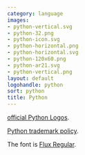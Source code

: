```yaml
---
category: language
images:
- python-vertical.svg
- python-32.png
- python-icon.svg
- python-horizontal.png
- python-horizontal.svg
- python-120x60.png
- python-ar21.svg
- python-vertical.png
layout: default
logohandle: python
sort: python
title: Python
---
```


[official Python Logos](http://www.python.org/community/logos/).

[Python trademark policy](http://www.python.org/psf/trademarks/).

The font is [Flux Regular](http://www.myfonts.com/fonts/t26/flux/regular/?refby=hackerlogos).